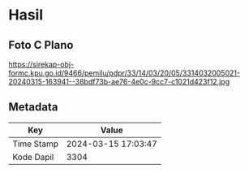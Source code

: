 # Hasil

## Foto C Plano

https://sirekap-obj-formc.kpu.go.id/9466/pemilu/pdpr/33/14/03/20/05/3314032005021-20240315-163941--38bdf73b-ae76-4e0c-9cc7-c1021d423f12.jpg


## Metadata

| Key        | Value               |
| ---------- | ------------------- |
| Time Stamp | 2024-03-15 17:03:47 |
| Kode Dapil | 3304                |



